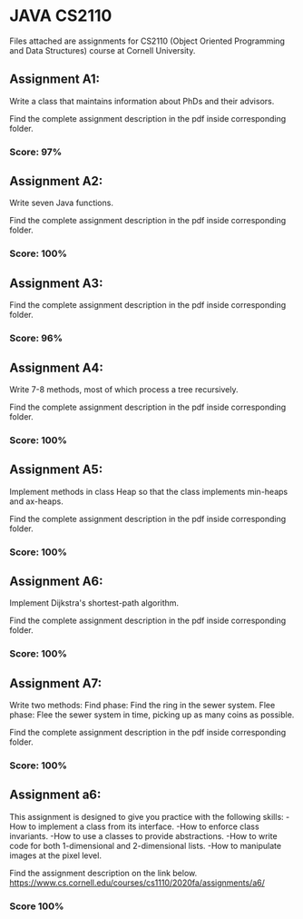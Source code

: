 # JAVA CS2110
Files attached are assignments for CS2110 (Object Oriented Programming and Data Structures) course at Cornell University. 

## Assignment A1:
Write a class that maintains information about PhDs and their advisors.

Find the complete assignment description in the pdf inside corresponding folder.
### Score: 97%

## Assignment A2:
Write seven Java functions.

Find the complete assignment description in the pdf inside corresponding folder.
### Score: 100%

## Assignment A3:


Find the complete assignment description in the pdf inside corresponding folder.
### Score: 96%

## Assignment A4:
Write 7-8 methods, most of which process a tree recursively.

Find the complete assignment description in the pdf inside corresponding folder.
### Score: 100%

## Assignment A5:
Implement methods in class Heap so that the class implements min-heaps and ax-heaps.

Find the complete assignment description in the pdf inside corresponding folder.
### Score: 100%

## Assignment A6:
Implement Dijkstra's shortest-path algorithm. 

Find the complete assignment description in the pdf inside corresponding folder.
### Score: 100%

## Assignment A7:
Write two methods: Find phase: Find the ring in the sewer system. Flee phase: Flee the sewer system in time, picking up as many coins as possible.

Find the complete assignment description in the pdf inside corresponding folder.
### Score: 100%



## Assignment a6:
This assignment is designed to give you practice with the following skills:
-How to implement a class from its interface.
-How to enforce class invariants.
-How to use a classes to provide abstractions.
-How to write code for both 1-dimensional and 2-dimensional lists.
-How to manipulate images at the pixel level.

Find the assignment description on the link below.
https://www.cs.cornell.edu/courses/cs1110/2020fa/assignments/a6/
### Score 100%



